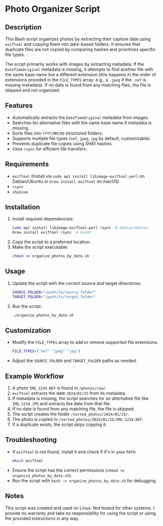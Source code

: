 # Photo Organizer Script

## Description
This Bash script organizes photos by extracting their capture date using `exiftool` and copying them into date-based folders. It ensures that duplicate files are not copied by comparing hashes and prioritizes specific file types.

The script primarily works with images by extracting metadata. If the `DateTimeOriginal` metadata is missing, it attempts to find another file with the same base name but a different extension (this happens in the order of extensions provided in the `FILE_TYPES` array: e.g., a `.jpeg` if the `.nef` is missing metadata). If no date is found from any matching files, the file is skipped and not organized.

## Features
- Automatically extracts the `DateTimeOriginal` metadata from images.
- Searches for alternative files with the same base name if metadata is missing.
- Sorts files into `YYYY/MM/DD` structured folders.
- Supports multiple file types (`nef`, `jpeg`, `jpg` by default, customizable).
- Prevents duplicate file copies using SHA1 hashes.
- Uses `rsync` for efficient file transfers.

## Requirements
- `exiftool` (Install via `sudo apt install libimage-exiftool-perl` on Debian/Ubuntu or `brew install exiftool` on macOS)
- `rsync`
- `sha1sum`

## Installation
1. Install required dependencies:
   ```sh
   sudo apt install libimage-exiftool-perl rsync  # Debian/Ubuntu
   brew install exiftool rsync  # macOS
   ```
2. Copy the script to a preferred location.
3. Make the script executable:
   ```sh
   chmod +x organize_photos_by_date.sh
   ```

## Usage
1. Update the script with the correct source and target directories:
   ```sh
   SOURCE_FOLDER="/path/to/source_folder"
   TARGET_FOLDER="/path/to/target_folder"
   ```
2. Run the script:
   ```sh
   ./organize_photos_by_date.sh
   ```

## Customization
- Modify the `FILE_TYPES` array to add or remove supported file extensions.
   ```sh
   FILE_TYPES=("nef" "jpeg" "jpg")
   ```
- Adjust the `SOURCE_FOLDER` and `TARGET_FOLDER` paths as needed.

## Example Workflow
1. A photo `IMG_1234.NEF` is found in `/photos/raw/`.
2. `exiftool` extracts the date `2024/01/15` from its metadata.
3. If metadata is missing, the script searches for an alternative file like `IMG_1234.JPG` and extracts the date from that file.
4. If no date is found from any matching file, the file is skipped.
5. The script creates the folder `/sorted_photos/2024/01/15/`.
6. The photo is copied to `/sorted_photos/2024/01/15/IMG_1234.NEF`.
7. If a duplicate exists, the script skips copying it.

## Troubleshooting
- If `exiftool` is not found, install it and check if it's in your `PATH`:
  ```sh
  which exiftool
  ```
- Ensure the script has the correct permissions (`chmod +x organize_photos_by_date.sh`).
- Run the script with `bash -x organize_photos_by_date.sh` for debugging.

## Notes
This script was created and used on Linux. Not tested for other systems.
I provide no warranty and take no responsibility for using the script or using the provided instructions in any way.
